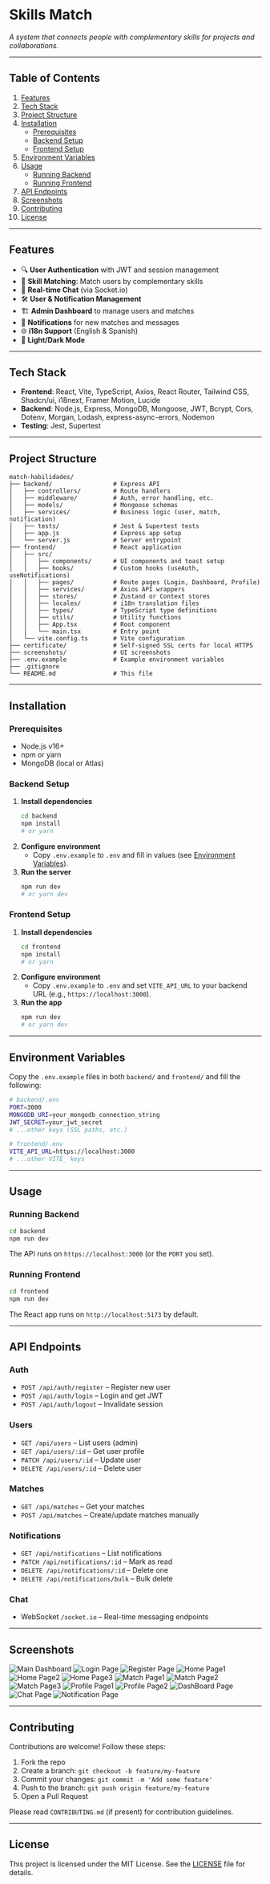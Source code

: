 # Skills Match

_A system that connects people with complementary skills for projects and collaborations._

---

## Table of Contents

1. [Features](#features)
2. [Tech Stack](#tech-stack)
3. [Project Structure](#project-structure)
4. [Installation](#installation)
   - [Prerequisites](#prerequisites)
   - [Backend Setup](#backend-setup)
   - [Frontend Setup](#frontend-setup)
5. [Environment Variables](#environment-variables)
6. [Usage](#usage)
   - [Running Backend](#running-backend)
   - [Running Frontend](#running-frontend)
7. [API Endpoints](#api-endpoints)
8. [Screenshots](#screenshots)
9. [Contributing](#contributing)
10. [License](#license)

---

## Features

- 🔍 **User Authentication** with JWT and session management
- 🤝 **Skill Matching**: Match users by complementary skills
- 💬 **Real-time Chat** (via Socket.io)
- 🛠️ **User & Notification Management**
- 🏗️ **Admin Dashboard** to manage users and matches
- 🔔 **Notifications** for new matches and messages
- 🌐 **i18n Support** (English & Spanish)
- 🎨 **Light/Dark Mode**

---

## Tech Stack

- **Frontend**: React, Vite, TypeScript, Axios, React Router, Tailwind CSS, Shadcn/ui, i18next, Framer Motion, Lucide
- **Backend**: Node.js, Express, MongoDB, Mongoose, JWT, Bcrypt, Cors, Dotenv, Morgan, Lodash, express-async-errors, Nodemon
- **Testing**: Jest, Supertest

---

## Project Structure

```
match-habilidades/
├── backend/                 # Express API
│   ├── controllers/         # Route handlers
│   ├── middleware/          # Auth, error handling, etc.
│   ├── models/              # Mongoose schemas
│   ├── services/            # Business logic (user, match, notification)
│   ├── tests/               # Jest & Supertest tests
│   ├── app.js               # Express app setup
│   └── server.js            # Server entrypoint
├── frontend/                # React application
│   ├── src/
│   │   ├── components/      # UI components and toast setup
│   │   ├── hooks/           # Custom hooks (useAuth, useNotifications)
│   │   ├── pages/           # Route pages (Login, Dashboard, Profile)
│   │   ├── services/        # Axios API wrappers
│   │   ├── stores/          # Zustand or Context stores
│   │   ├── locales/         # i18n translation files
│   │   ├── types/           # TypeScript type definitions
│   │   ├── utils/           # Utility functions
│   │   ├── App.tsx          # Root component
│   │   └── main.tsx         # Entry point
│   └── vite.config.ts       # Vite configuration
├── certificate/             # Self-signed SSL certs for local HTTPS
├── screenshots/             # UI screenshots
├── .env.example             # Example environment variables
├── .gitignore
└── README.md                # This file
```

---

## Installation

### Prerequisites

- Node.js v16+
- npm or yarn
- MongoDB (local or Atlas)

### Backend Setup

1. **Install dependencies**
   ```bash
   cd backend
   npm install
   # or yarn
   ```
2. **Configure environment**
   - Copy `.env.example` to `.env` and fill in values (see [Environment Variables](#environment-variables)).
3. **Run the server**
   ```bash
   npm run dev
   # or yarn dev
   ```

### Frontend Setup

1. **Install dependencies**
   ```bash
   cd frontend
   npm install
   # or yarn
   ```
2. **Configure environment**
   - Copy `.env.example` to `.env` and set `VITE_API_URL` to your backend URL (e.g., `https://localhost:3000`).
3. **Run the app**
   ```bash
   npm run dev
   # or yarn dev
   ```

---

## Environment Variables

Copy the `.env.example` files in both `backend/` and `frontend/` and fill the following:

```bash
# backend/.env
PORT=3000
MONGODB_URI=your_mongodb_connection_string
JWT_SECRET=your_jwt_secret
# ...other keys (SSL paths, etc.)

# frontend/.env
VITE_API_URL=https://localhost:3000
# ...other VITE_ keys
```

---

## Usage

### Running Backend

```bash
cd backend
npm run dev
```

The API runs on `https://localhost:3000` (or the `PORT` you set).

### Running Frontend

```bash
cd frontend
npm run dev
```

The React app runs on `http://localhost:5173` by default.

---

## API Endpoints

### Auth

- `POST /api/auth/register` – Register new user
- `POST /api/auth/login` – Login and get JWT
- `POST /api/auth/logout` – Invalidate session

### Users

- `GET /api/users` – List users (admin)
- `GET /api/users/:id` – Get user profile
- `PATCH /api/users/:id` – Update user
- `DELETE /api/users/:id` – Delete user

### Matches

- `GET /api/matches` – Get your matches
- `POST /api/matches` – Create/update matches manually

### Notifications

- `GET /api/notifications` – List notifications
- `PATCH /api/notifications/:id` – Mark as read
- `DELETE /api/notifications/:id` – Delete one
- `DELETE /api/notifications/bulk` – Bulk delete

### Chat

- WebSocket `/socket.io` – Real-time messaging endpoints

---

## Screenshots

![Main Dashboard](./screenshots/principal.png)
![Login Page](./screenshots/login.png)
![Register Page](./screenshots/register.png)
![Home Page1](./screenshots/home1.png)
![Home Page2](./screenshots/home2.png)
![Home Page3](./screenshots/home3.png)
![Match Page1](./screenshots/matches1.png)
![Match Page2](./screenshots/matches2.png)
![Match Page3](./screenshots/matches3.png)
![Profile Page1](./screenshots/profile1.png)
![Profile Page2](./screenshots/profile2.png)
![DashBoard Page](./screenshots/dashboard.png)
![Chat Page](./screenshots/chat.png)
![Notification Page](./screenshots/notification.png)

---

## Contributing

Contributions are welcome! Follow these steps:

1. Fork the repo
2. Create a branch: `git checkout -b feature/my-feature`
3. Commit your changes: `git commit -m 'Add some feature'`
4. Push to the branch: `git push origin feature/my-feature`
5. Open a Pull Request

Please read `CONTRIBUTING.md` (if present) for contribution guidelines.

---

## License

This project is licensed under the MIT License. See the [LICENSE](./LICENSE) file for details.

